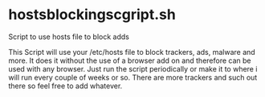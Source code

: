 # hostsblockingscgript.sh

Script to use hosts file to block adds

This Script will use your /etc/hosts file to block trackers, ads, malware and more. It does it without the use of a browser add on 
and therefore can be used with any browser. Just run the script periodically or make it to where i will run every couple of weeks
or so. There are more trackers and such out there so feel free to add whatever.

